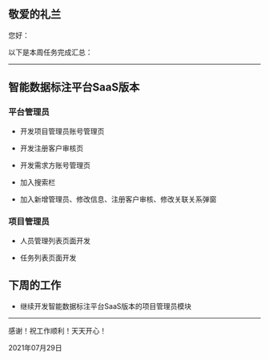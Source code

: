 ## 敬爱的礼兰

您好：

以下是本周任务完成汇总：

---


## 智能数据标注平台SaaS版本

### 平台管理员

- 开发项目管理员账号管理页

- 开发注册客户审核页

- 开发需求方账号管理页

- 加入搜索栏

- 加入新增管理员、修改信息、注册客户审核、修改关联关系弹窗

### 项目管理员

- 人员管理列表页面开发

- 任务列表页面开发


## 下周的工作

- 继续开发智能数据标注平台SaaS版本的项目管理员模块

---
感谢！祝工作顺利！天天开心！

2021年07月29日
